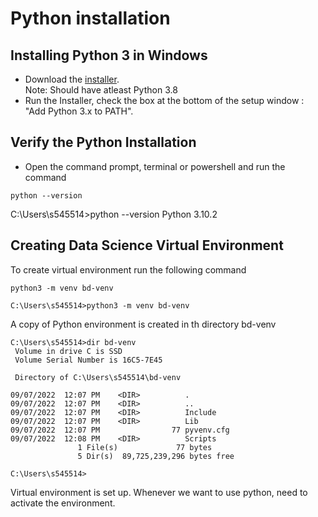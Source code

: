 # Python installation  

## Installing Python 3 in Windows

* Download the [installer](https://www.python.org/).  
Note: Should have atleast Python 3.8
* Run the Installer, check the box at the bottom of the setup window : "Add Python 3.x to PATH". 

## Verify the Python Installation
* Open the command prompt, terminal or powershell and run the command  
``` 
python --version
```
C:\Users\s545514>python --version
Python 3.10.2

## Creating Data Science Virtual Environment

To create virtual environment run the following command
``` 
python3 -m venv bd-venv 
```
```
C:\Users\s545514>python3 -m venv bd-venv
```
A copy of Python environment is created in th directory bd-venv 
``` 
C:\Users\s545514>dir bd-venv
 Volume in drive C is SSD
 Volume Serial Number is 16C5-7E45

 Directory of C:\Users\s545514\bd-venv

09/07/2022  12:07 PM    <DIR>          .
09/07/2022  12:07 PM    <DIR>          ..
09/07/2022  12:07 PM    <DIR>          Include
09/07/2022  12:07 PM    <DIR>          Lib
09/07/2022  12:07 PM                77 pyvenv.cfg
09/07/2022  12:08 PM    <DIR>          Scripts
               1 File(s)             77 bytes
               5 Dir(s)  89,725,239,296 bytes free

C:\Users\s545514>

``` 
Virtual environment is set up. Whenever we want to use python, need to activate the environment.



